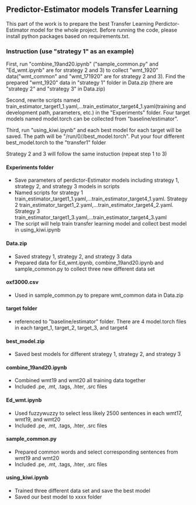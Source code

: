 ## Predictor-Estimator models Transfer Learning 

This part of the work is to prepare the best Transfer Learning Perdictor-Estimator model for the whole project. Before running the code, please install python packages based on requirements.txt.


### Instruction (use "strategy 1" as an example)

First, run "combine_19and20.ipynb" ("sample_common.py" and "Ed_wmt.ipynb" are for strategy 2 and 3) to collect "wmt_1920" data("wmt_common" and "wmt_171920" are for strategy 2 and 3). Find the prepared "wmt_1920" data in "strategy 1" folder in Data.zip (there are "strategy 2" and "strategy 3" in Data.zip)

Second, rewrite scripts named train_estimator_target1_1.yaml,...train_estimator_target4_1.yaml(training and development path, parameters, etc.) in the "Experiments" folder. Four target models named model.torch can be collected from "baseline/estimator".

Third, run "using_kiwi.ipynb" and each best model for each target will be saved. The path will be "/run/0/<modelid>/best_model.torch". Put your four different best_model.torch to the "transfer1" folder

Strategy 2 and 3 will follow the same instuction (repeat step 1 to 3)

#### Experiments folder

  - Save parameters of perdictor-Estimator models including strategy 1, strategy 2, and strategy 3 models in scripts
  - Named scripts for strategy 1 train_estimator_target1_1.yaml,...train_estimator_target4_1.yaml. Strategy 2 train_estimator_target1_2.yaml,...train_estimator_target4_2.yaml. Strategy 3 train_estimator_target1_3.yaml,...train_estimator_target4_3.yaml
  - The script will help train transfer learning model and collect best model in using_kiwi.ipynb


#### Data.zip

  - Saved strategy 1, strategy 2, and strategy 3 data
  - Prepared data for Ed_wmt.ipynb, combine_19and20.ipynb and sample_common.py to collect three new different data set


#### oxf3000.csv

  - Used in sample_common.py to prepare wmt_common data in Data.zip


#### target folder

  - referenced to "baseline/estimator" folder. There are 4 model.torch files in each target_1, target_2, target_3, and target4


#### best_model.zip

  - Saved best models for different strategy 1, strategy 2, and strategy 3


#### combine_19and20.ipynb

  - Combined wmt19 and wmt20 all training data together
  - Included .pe, .mt, .tags, .hter, .src files


#### Ed_wmt.ipynb

  - Used fuzzywuzzy to select less likely 2500 sentences in each wmt17, wmt19, and wmt20
  - Included .pe, .mt, .tags, .hter, .src files

#### sample_common.py

  - Prepared common words and select corresponding sentences from wmt19 and wmt20
  - Included .pe, .mt, .tags, .hter, .src files

#### using_kiwi.ipynb

  - Trained three different data set and save the best model
  - Saved our best model to xxxx folder
